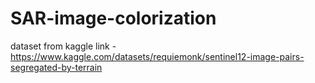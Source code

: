 # SAR-image-colorization

dataset from kaggle 
    link - https://www.kaggle.com/datasets/requiemonk/sentinel12-image-pairs-segregated-by-terrain
